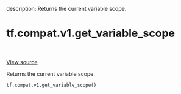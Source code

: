 description: Returns the current variable scope.

<div itemscope itemtype="http://developers.google.com/ReferenceObject">
<meta itemprop="name" content="tf.compat.v1.get_variable_scope" />
<meta itemprop="path" content="Stable" />
</div>

# tf.compat.v1.get_variable_scope

<!-- Insert buttons and diff -->

<table class="tfo-notebook-buttons tfo-api nocontent" align="left">

</table>

<a target="_blank" href="/code/stable/tensorflow/python/ops/variable_scope.py">View source</a>



Returns the current variable scope.

<pre class="devsite-click-to-copy prettyprint lang-py tfo-signature-link">
<code>tf.compat.v1.get_variable_scope()
</code></pre>



<!-- Placeholder for "Used in" -->
